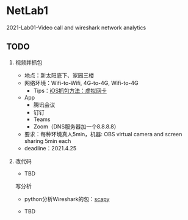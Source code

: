 # NetLab1
2021-Lab01-Video call and wireshark network analytics
## TODO

1. 视频并抓包
   - 地点：新太阳底下、家园三楼
   - 网络环境：Wifi-to-Wifi, 4G-to-4G, Wifi-to-4G
     - Tips：[iOS抓包方法：虚拟网卡](https://www.jianshu.com/p/62853282d427)
   - App
     - 腾讯会议
     - 钉钉
     - Teams
     - Zoom（DNS服务器加一个8.8.8.8）
   - 要求：每种环境真人5min，机器: OBS virtual camera and screen sharing 5min each
   - deadline：2021.4.25
2. 改代码
   
   - TBD
   
   写分析
   
   - python分析Wireshark的包：[scapy]( https://www.osgeo.cn/scapy/introduction.html)
   
   - TBD

